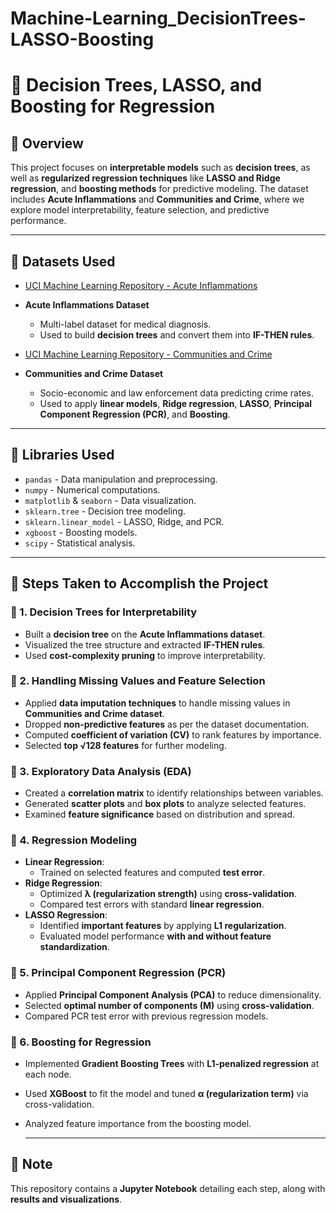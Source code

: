 # Machine-Learning_DecisionTrees-LASSO-Boosting
# 🔷 Decision Trees, LASSO, and Boosting for Regression

## 🔶 Overview
This project focuses on **interpretable models** such as **decision trees**, as well as **regularized regression techniques** like **LASSO and Ridge regression**, and **boosting methods** for predictive modeling. The dataset includes **Acute Inflammations** and **Communities and Crime**, where we explore model interpretability, feature selection, and predictive performance.

---

## 🔷 Datasets Used
- [UCI Machine Learning Repository - Acute Inflammations](https://archive.ics.uci.edu/ml/datasets/Acute+Inflammations)
- **Acute Inflammations Dataset** 
  - Multi-label dataset for medical diagnosis.
  - Used to build **decision trees** and convert them into **IF-THEN rules**.

- [UCI Machine Learning Repository - Communities and Crime](https://archive.ics.uci.edu/ml/datasets/Communities+and+Crime)
- **Communities and Crime Dataset** 
  - Socio-economic and law enforcement data predicting crime rates.
  - Used to apply **linear models**, **Ridge regression**, **LASSO**, **Principal Component Regression (PCR)**, and **Boosting**.

---

## 🔷 Libraries Used
- `pandas` - Data manipulation and preprocessing.
- `numpy` - Numerical computations.
- `matplotlib` & `seaborn` - Data visualization.
- `sklearn.tree` - Decision tree modeling.
- `sklearn.linear_model` - LASSO, Ridge, and PCR.
- `xgboost` - Boosting models.
- `scipy` - Statistical analysis.

---

## 🔷 Steps Taken to Accomplish the Project

### 🔶 1. Decision Trees for Interpretability
- Built a **decision tree** on the **Acute Inflammations dataset**.
- Visualized the tree structure and extracted **IF-THEN rules**.
- Used **cost-complexity pruning** to improve interpretability.

### 🔶 2. Handling Missing Values and Feature Selection
- Applied **data imputation techniques** to handle missing values in **Communities and Crime dataset**.
- Dropped **non-predictive features** as per the dataset documentation.
- Computed **coefficient of variation (CV)** to rank features by importance.
- Selected **top √128 features** for further modeling.

### 🔶 3. Exploratory Data Analysis (EDA)
- Created a **correlation matrix** to identify relationships between variables.
- Generated **scatter plots** and **box plots** to analyze selected features.
- Examined **feature significance** based on distribution and spread.

### 🔶 4. Regression Modeling
- **Linear Regression**:
  - Trained on selected features and computed **test error**.
- **Ridge Regression**:
  - Optimized **λ (regularization strength)** using **cross-validation**.
  - Compared test errors with standard **linear regression**.
- **LASSO Regression**:
  - Identified **important features** by applying **L1 regularization**.
  - Evaluated model performance **with and without feature standardization**.

### 🔶 5. Principal Component Regression (PCR)
- Applied **Principal Component Analysis (PCA)** to reduce dimensionality.
- Selected **optimal number of components (M)** using **cross-validation**.
- Compared PCR test error with previous regression models.

### 🔶 6. Boosting for Regression
- Implemented **Gradient Boosting Trees** with **L1-penalized regression** at each node.
- Used **XGBoost** to fit the model and tuned **α (regularization term)** via cross-validation.
- Analyzed feature importance from the boosting model.

  ---
## 📌 **Note**
This repository contains a **Jupyter Notebook** detailing each step, along with **results and visualizations**.
